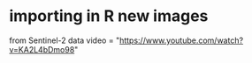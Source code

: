 # importing in R new images

from Sentinel-2 data
video = "https://www.youtube.com/watch?v=KA2L4bDmo98"
